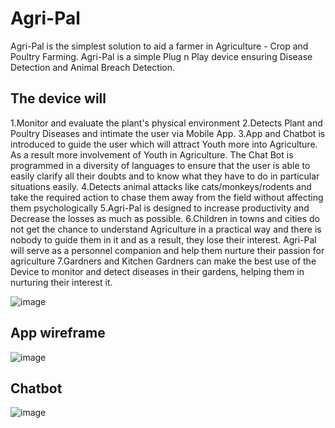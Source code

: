 # Agri-Pal
Agri-Pal is the simplest solution to aid a farmer in Agriculture - Crop and Poultry Farming. Agri-Pal is a simple Plug n Play device ensuring Disease Detection and Animal Breach Detection.

## The device will
1.Monitor and evaluate the plant's physical environment 
2.Detects Plant and Poultry Diseases and intimate the user via Mobile App. 
3.App and Chatbot is introduced to guide the user which will attract Youth more into Agriculture. As a result more involvement of Youth in Agriculture.
The Chat Bot is programmed in a diversity of languages to ensure that the user is able to easily clarify all their doubts and to know what they have to do in particular situations easily.
4.Detects animal attacks like cats/monkeys/rodents and take the required action to chase them away from the field without affecting them psychologically
5.Agri-Pal is designed to increase productivity and Decrease the losses as much as possible.
6.Children in towns and cities do not get the chance to understand Agriculture in a practical way and there is nobody to guide them in it and as a result, they lose their interest. Agri-Pal will serve as a personnel companion and help them nurture their passion for agriculture
7.Gardners and Kitchen Gardners can make the best use of the Device to monitor and detect diseases in their gardens, helping them in nurturing their interest it.

![image](https://user-images.githubusercontent.com/82273183/133211133-7684b8a5-0671-4a26-8b05-e0bf029bbe6d.png)

## App wireframe
![image](https://user-images.githubusercontent.com/82273183/133208607-100eb99e-93be-46d5-a58a-564477a9188d.png)
## Chatbot
![image](https://user-images.githubusercontent.com/82273183/133210894-e84d31fa-8bff-4f04-868a-c95c7931a130.png)

